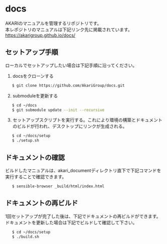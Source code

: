 # docs

AKARIのマニュアルを管理するリポジトリです。  
本レポジトリのマニュアルは下記リンク先に掲載されています。  
https://akarigroup.github.io/docs/


## セットアップ手順

ローカルでセットアップしたい場合は下記手順に沿ってください。  

1. docsをクローンする

~~~bash
   $ git clone https://github.com/AkariGroup/docs.git
~~~

2. submoduleを更新する

~~~bash
   $ cd ~/docs
   $ git submodule update --init --recursive
~~~

3. セットアップスクリプトを実行する。これにより環境の構築とドキュメントのビルドが行われ、デスクトップにリンクが生成される。


~~~bash
   $ cd ~/docs/setup
   $ ./setup.sh
~~~

## ドキュメントの確認

ビルドしたマニュアルは、akari_documentディレクトリ直下で下記コマンドを実行することで確認できます。

~~~bash
   $ sensible-browser _build/html/index.html
~~~

## ドキュメントの再ビルド

1回セットアップが完了した後は、下記でドキュメントの再ビルドができます。
ドキュメントを更新した場合は下記でビルドして確認して下さい。


~~~bash
   $ cd ~/docs/setup
   $ ./build.sh
~~~

